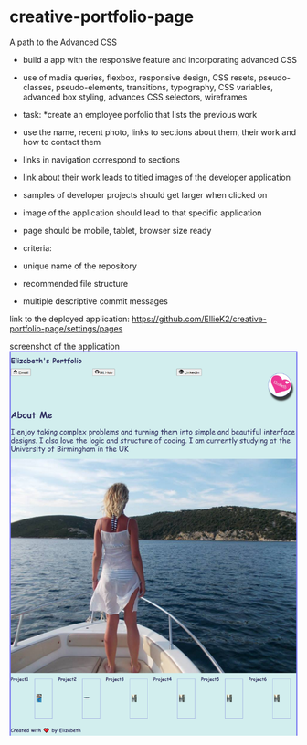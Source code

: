 # creative-portfolio-page
A path to the Advanced CSS 
* build a app with the responsive feature and incorporating advanced CSS 
* use of madia queries, flexbox, responsive design, CSS resets, pseudo-classes, pseudo-elements, transitions, typography, CSS variables, advanced box styling, advances CSS selectors, wireframes

* task: 
*create an employee porfolio that lists the previous work
* use the name, recent photo, links to sections about them, their work and how to contact them 
* links in navigation correspond to sections 
* link about their work leads to titled images of the developer application 
* samples of developer projects should get larger when clicked on 
* image of the application should lead to that specific application 
* page should be mobile, tablet, browser size ready 

* criteria: 
* unique name of the repository 
* recommended file structure 
* multiple descriptive commit messages

link to the deployed application: 
https://github.com/EllieK2/creative-portfolio-page/settings/pages


screenshot of the application 
![alt text](images/designes/projectScreenshots.png "Elizabeth's Portfolio Screenshot")




